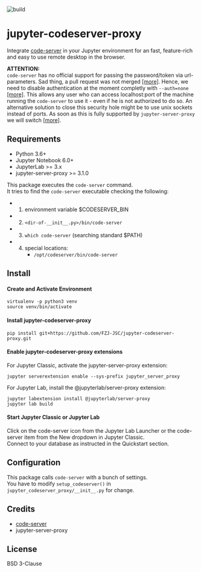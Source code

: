 ![build](https://github.com/FZJ-JSC/jupyter-codeserver-proxy/workflows/build/badge.svg)

# jupyter-codeserver-proxy
Integrate [code-server](https://github.com/coder/code-server) in your Jupyter environment for an fast, feature-rich and easy to use remote desktop in the browser.

**ATTENTION:**  
`code-server` has no official support for passing the password/token via url-parameters. Sad thing, a pull request was not merged [[more]](https://github.com/coder/code-server/pull/2428).
Hence, we need to disable authentication at the moment completly with `--auth=none` [[more]](https://github.com/FZJ-JSC/jupyter-codeserver-proxy/blob/main/jupyter_codeserver_proxy/__init__.py#L93).
This allows any user who can access localhost:port of the machine running the `code-server` to use it - even if he is not authorized to do so. 
An alternative solution to close this security hole might be to use unix sockets instead of ports. As soon as this is fully supported by `jupyter-server-proxy` we will switch [[more]](https://github.com/jupyterhub/jupyter-server-proxy/pull/337).

## Requirements
- Python 3.6+
- Jupyter Notebook 6.0+
- JupyterLab >= 3.x
- jupyter-server-proxy >= 3.1.0

This package executes the `code-server` command.  
It tries to find the `code-server` executable checking the following:  
- 1. environment variable $CODESERVER_BIN
- 2. `<dir-of-__init__.py>/bin/code-server`
- 3. `which code-server` (searching standard $PATH)
- 4. special locations:
     - `/opt/codeserver/bin/code-server`

## Install 

#### Create and Activate Environment
```
virtualenv -p python3 venv
source venv/bin/activate
```

#### Install jupyter-codeserver-proxy
```
pip install git+https://github.com/FZJ-JSC/jupyter-codeserver-proxy.git
```

#### Enable jupyter-codeserver-proxy extensions
For Jupyter Classic, activate the jupyter-server-proxy extension:
```
jupyter serverextension enable --sys-prefix jupyter_server_proxy
```

For Jupyter Lab, install the @jupyterlab/server-proxy extension:
```
jupyter labextension install @jupyterlab/server-proxy
jupyter lab build
```

#### Start Jupyter Classic or Jupyter Lab
Click on the code-server icon from the Jupyter Lab Launcher or the code-server item from the New dropdown in Jupyter Classic.  
Connect to your database as instructed in the Quickstart section.

## Configuration
This package calls `code-server` with a bunch of settings.  
You have to modify `setup_codeserver()` in `jupyter_codeserver_proxy/__init__.py` for change.

## Credits
- [code-server](https://github.com/coder/code-server) 
- jupyter-server-proxy

## License
BSD 3-Clause
